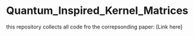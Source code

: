 # Quantum_Inspired_Kernel_Matrices
this repository collects all code fro the correpsonding paper: [Link here]
